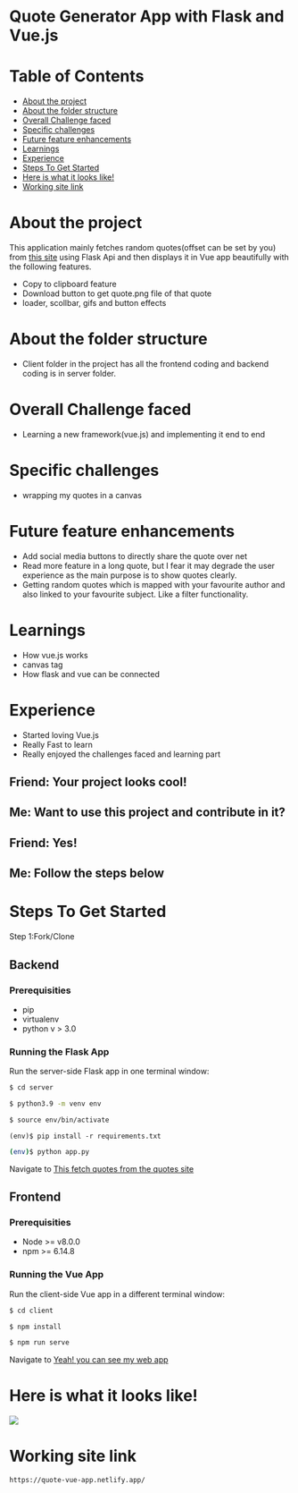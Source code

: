    Quote Generator App with Flask and Vue.js
   =====

# Table of Contents

  * [About the project](#about-the-project)
  * [About the folder structure](#about-the-folder-structure)
  * [Overall Challenge faced](#overall-challenge-faced)
  * [Specific challenges](#Specific-challenges)
  * [Future feature enhancements](#future-feature-enhancements)
  * [Learnings](#learnings)
  * [Experience](#Experience)
  * [Steps To Get Started](#STEPS-to-get-started)
  * [Here is what it looks like!](#Here-is-what-it-looks-like)
  * [Working site link](#working-site-link)


  # About the project

  This application mainly fetches random quotes(offset can be set by you) from [this site](http://www.quotationspage.com/random.php) using Flask Api and then       displays it in Vue app beautifully with the following features. 

  - Copy to clipboard feature
  - Download button to get quote.png file of that quote
  - loader, scollbar, gifs and button effects

  # About the folder structure

  - Client folder in the project has all the frontend coding and backend coding is in server folder.

  # Overall Challenge faced

  - Learning a new framework(vue.js) and implementing it end to end

  # Specific challenges

  - wrapping my quotes in a canvas

  # Future feature enhancements

  - Add social media buttons to directly share the quote over net
  - Read more feature in a long quote, but I fear it may degrade the user experience as the main purpose is to show quotes clearly.
  - Getting random quotes which is mapped with your favourite author and also linked to your favourite subject. Like a filter functionality.

  # Learnings

  - How vue.js works
  - canvas tag
  - How flask and vue can be connected

  # Experience

  - Started loving Vue.js
  - Really Fast to learn
  - Really enjoyed the challenges faced and learning part

  Friend: Your project looks cool!
  ---
  Me: Want to use this project and contribute in it?
  ---
  Friend: Yes!
  ---
  Me: Follow the steps below
  ---

  # Steps To Get Started

  Step 1:Fork/Clone

  ## Backend

  ### Prerequisities
  - pip
  - virtualenv
  - python v > 3.0

  ### Running the Flask App
  Run the server-side Flask app in one terminal window:

  ```sh
  $ cd server
  ```
  ```sh
  $ python3.9 -m venv env
  ```
  ```sh
  $ source env/bin/activate
  ```
  ```
  (env)$ pip install -r requirements.txt
  ```
  ```sh
  (env)$ python app.py
  ```
  Navigate to [This fetch quotes from the quotes site](http://localhost:5000/quote/random)

  ## Frontend

  ### Prerequisities

  - Node >= v8.0.0
  - npm >= 6.14.8

  ### Running the Vue App
  Run the client-side Vue app in a different terminal window:
  ```sh
  $ cd client
  ```
  ```sh
  $ npm install
  ```
  ```sh
  $ npm run serve
  ```

  Navigate to [Yeah! you can see my web app](http://localhost:8080)

  # Here is what it looks like!
  ![](project.gif)
   
  # Working site link
  ```sh
  https://quote-vue-app.netlify.app/
  ```
